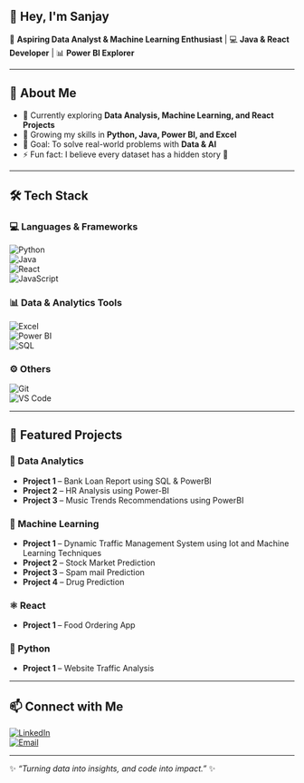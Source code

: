 ## 👋 Hey, I'm Sanjay  

🚀 **Aspiring Data Analyst & Machine Learning Enthusiast** | 💻 **Java & React Developer** | 📊 **Power BI Explorer**  

---

## 🌟 About Me  
- 🔭 Currently exploring **Data Analysis, Machine Learning, and React Projects**  
- 🌱 Growing my skills in **Python, Java, Power BI, and Excel**  
- 🎯 Goal: To solve real-world problems with **Data & AI**  
- ⚡ Fun fact: I believe every dataset has a hidden story 📖  

---

## 🛠️ Tech Stack  

### 💻 Languages & Frameworks  
![Python](https://img.shields.io/badge/Python-3776AB?style=for-the-badge&logo=python&logoColor=white)  
![Java](https://img.shields.io/badge/Java-ED8B00?style=for-the-badge&logo=openjdk&logoColor=white)  
![React](https://img.shields.io/badge/React-20232A?style=for-the-badge&logo=react&logoColor=61DAFB)  
![JavaScript](https://img.shields.io/badge/JavaScript-F7DF1E?style=for-the-badge&logo=javascript&logoColor=black)  

### 📊 Data & Analytics Tools  
![Excel](https://img.shields.io/badge/Excel-217346?style=for-the-badge&logo=microsoft-excel&logoColor=white)  
![Power BI](https://img.shields.io/badge/PowerBI-F2C811?style=for-the-badge&logo=powerbi&logoColor=black)  
![SQL](https://img.shields.io/badge/SQL-003B57?style=for-the-badge&logo=database&logoColor=white)  

### ⚙️ Others  
![Git](https://img.shields.io/badge/Git-F05032?style=for-the-badge&logo=git&logoColor=white)  
![VS Code](https://img.shields.io/badge/VSCode-0078d7?style=for-the-badge&logo=visual-studio-code&logoColor=white)  

---

## 📌 Featured Projects  

### 🔎 Data Analytics  
- **Project 1** – Bank Loan Report using SQL & PowerBI
- **Project 2** – HR Analysis using Power-BI
- **Project 3** – Music Trends Recommendations using PowerBI 

### 🤖 Machine Learning  
- **Project 1** – Dynamic Traffic Management System using Iot and Machine Learning Techniques
- **Project 2** – Stock Market Prediction
- **Project 3** – Spam mail Prediction
- **Project 4** – Drug Prediction
  
### ⚛️ React  
- **Project 1** – Food Ordering App   

### 🐍 Python  
- **Project 1** – Website Traffic Analysis   

---


## 📫 Connect with Me  

[![LinkedIn](https://img.shields.io/badge/LinkedIn-0A66C2?style=for-the-badge&logo=linkedin&logoColor=white)](www.linkedin.com/in/sanjayrahul1264)  
[![Email](https://img.shields.io/badge/Email-D14836?style=for-the-badge&logo=gmail&logoColor=white)](mailto:sanjayofficial1264@gmail.com)  

---

✨ *“Turning data into insights, and code into impact.”* ✨  
